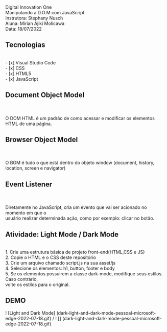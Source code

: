 <p>
<br>  Digital Innovation One 
<br>  Manipulando a D.O.M com JavaScript
<br>  Instrutora: Stephany Nusch
<br>  Aluna: Mirian Ajiki Molicawa
<br>  Data: 18/07/2022
</p>

<h2> Tecnologias </h2>
<br> - [x] Visual Studio Code
<br> - [x] CSS
<br> - [x] HTML5
<br> - [x] JavaScript


<h2> Document Object Model </h2>
<br>
<br> O DOM HTML é um padrão de como acessar e modificar os elementos HTML de uma página.

<h2> Browser Object Model </h2>
<br>
<br> O BOM é tudo o que está dentro do objeto window (document, history, location, screen e navigator)

<h2> Event Listener </h2>
<br>
<br> Diretamente no JavaScript, cria um evento que vai ser acionado no momento em que o
<br> usuário realizar determinada ação, como por exemplo: clicar no botão.



<h2> Atividade: Light Mode / Dark Mode </h2>
<br> 1. Crie uma estrutura básica de projeto front-end(HTML,CSS e JS)
<br> 2. Copie o HTML e o CSS deste repositório
<br> 3. Crie um arquivo chamado script.js na sua asset/js
<br> 4. Selecione os elementos: h1, button, footer e body
<br> 5. Se os elementos possuirem a classe dark-mode, modifique seus estilos. Caso contrário, <br> volte os estilos para o original.

<h2> DEMO </h2>
! [Light and Dark Mode] (dark-light-and-dark-mode-pessoal-microsoft-edge-2022-07-18.gif) / ! [] (dark-light-and-dark-mode-pessoal-microsoft-edge-2022-07-18.gif)